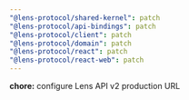 ```yaml
---
"@lens-protocol/shared-kernel": patch
"@lens-protocol/api-bindings": patch
"@lens-protocol/client": patch
"@lens-protocol/domain": patch
"@lens-protocol/react": patch
"@lens-protocol/react-web": patch
---
```


**chore:** configure Lens API v2 production URL
